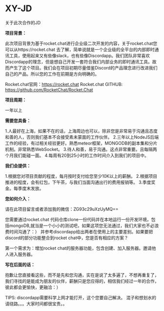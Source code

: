 # XY-JD
关于此次合作的JD

**项目背景：**

此次项目背景为基于rocket.chat进行企业级二次开发的内容，关于rocket.chat您可以从https://rocket.chat 去了解，简单说就是一个企业级的全平台的内部即时通讯工具，使用起来又有些像slack，也有些像Discordapp。我们团队非常喜欢Discordapp的理念，但是想自己开发一套符合我们内部业务的即时通讯工具。故而产生了这个项目。我们会在项目初期尽量借鉴Discord的产品理念进行改进我们自己的产品。所以您的工作在前期是方向明确的。

Rocket.chat官网：https://rocket.chat
Rocket.chat GITHUB: https://github.com/RocketChat/Rocket.Chat

**项目周期：**

一年以上

**需要您具备：**

1.人最好在上海，如果不在的话，上海周边也可以，除非您是非常易于沟通且态度和善的人，否则我们基本不会接受素未蒙面的工作伙伴。
2.三年以上NodeJS后端工作的经验，有过相关经验更好。熟悉meteor框架，MONGODB的副本集和分片机制。非常熟悉WebSocket。
3.待人和善，易于沟通。这点非常重要。且每隔两个月我们能碰一面。
4.每周有20到25小时的工作时间介入到我们的项目中。

**我们会提供：**

1.根据您对项目贡献的程度，每月按时支付给您至少10K以上的薪酬。
2.根据项目推进的程度，会有红包，下午茶，与我们当面沟通出行的费用报销等。
3.季度奖金。每季度末发放。

**您如何介入：**

请在此项目留言或者添加我的微信：ZG93c29uXzUyMQ==

您需要通过rocket.chat 代码仓库clone一份代码并在本地运行一份开发环境，包括mongoDB,就当是一个小小的测试吧，如果这项您无法通过，我们大家也不必浪费时间沟通了：）
并参考discordapp给出两者在使用上的主要差别。如果要把discord的部分功能整合到rocket chat中，您是否有相应的方案？

第一个需求为：增加rocket chat的服务器功能，包含创建、加入服务器。邀请他人进入服务器。

**写在后面的话：**

抱歉让您直接看这些，而不是先和您沟通，实在是说了太多遍了，不想再重复了，我们寻找的是能成为朋友的伙伴，薪酬只是您应得的，相信我们经过一年的合作，彼此都会更愉快，更融洽：）

TIPS:
discordapp需要科学上网才能打开，这个您要自己解决。
混子和想划水的请绕路。。。大家时间都很宝贵。。


